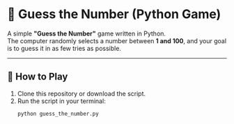 
# 🎲 Guess the Number (Python Game)

A simple **"Guess the Number"** game written in Python.  
The computer randomly selects a number between **1 and 100**, and your goal is to guess it in as few tries as possible.

---

## 🚀 How to Play
1. Clone this repository or download the script.
2. Run the script in your terminal:
   ```bash
   python guess_the_number.py
